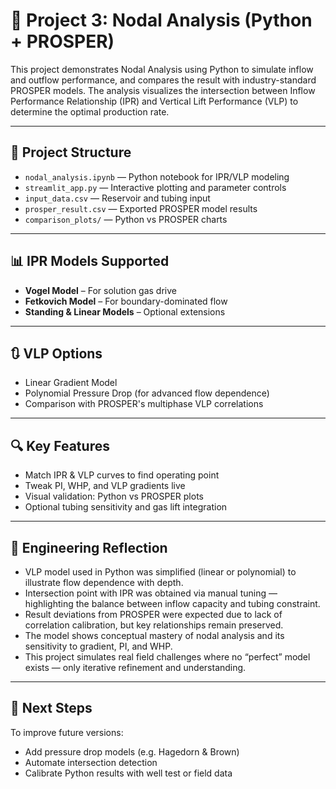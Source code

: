 # 🔧 Project 3: Nodal Analysis (Python + PROSPER)

This project demonstrates Nodal Analysis using Python to simulate inflow and outflow performance, and compares the result with industry-standard PROSPER models. The analysis visualizes the intersection between Inflow Performance Relationship (IPR) and Vertical Lift Performance (VLP) to determine the optimal production rate.

---

## 📂 Project Structure

- `nodal_analysis.ipynb` — Python notebook for IPR/VLP modeling
- `streamlit_app.py` — Interactive plotting and parameter controls
- `input_data.csv` — Reservoir and tubing input
- `prosper_result.csv` — Exported PROSPER model results
- `comparison_plots/` — Python vs PROSPER charts

---

## 📊 IPR Models Supported

- **Vogel Model** – For solution gas drive  
- **Fetkovich Model** – For boundary-dominated flow  
- **Standing & Linear Models** – Optional extensions

---

## 🔃 VLP Options

- Linear Gradient Model  
- Polynomial Pressure Drop (for advanced flow dependence)  
- Comparison with PROSPER's multiphase VLP correlations

---

## 🔍 Key Features

- Match IPR & VLP curves to find operating point  
- Tweak PI, WHP, and VLP gradients live  
- Visual validation: Python vs PROSPER plots  
- Optional tubing sensitivity and gas lift integration

---

## 🧠 Engineering Reflection

- VLP model used in Python was simplified (linear or polynomial) to illustrate flow dependence with depth.  
- Intersection point with IPR was obtained via manual tuning — highlighting the balance between inflow capacity and tubing constraint.  
- Result deviations from PROSPER were expected due to lack of correlation calibration, but key relationships remain preserved.  
- The model shows conceptual mastery of nodal analysis and its sensitivity to gradient, PI, and WHP.  
- This project simulates real field challenges where no “perfect” model exists — only iterative refinement and understanding.

---

## 🧪 Next Steps

To improve future versions:
- Add pressure drop models (e.g. Hagedorn & Brown)
- Automate intersection detection
- Calibrate Python results with well test or field data
